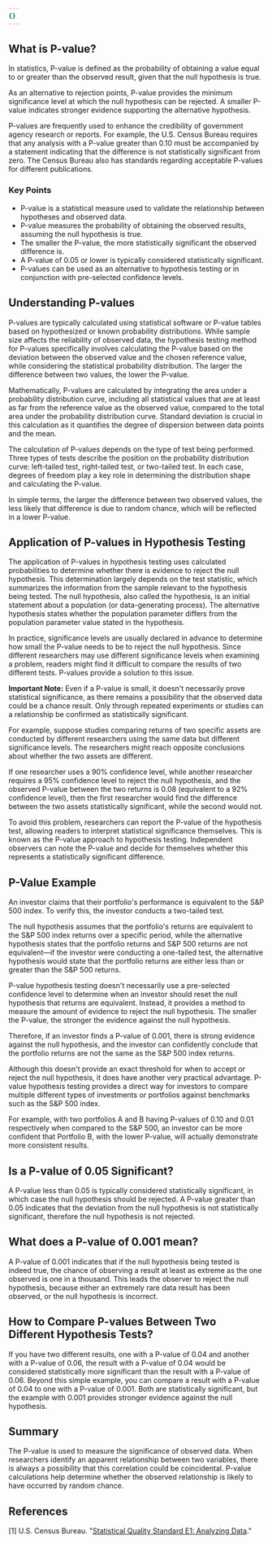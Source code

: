 ```yaml
---
{}
---
```


## What is P-value?

In statistics, P-value is defined as the probability of obtaining a value equal to or greater than the observed result, given that the null hypothesis is true.

As an alternative to rejection points, P-value provides the minimum significance level at which the null hypothesis can be rejected. A smaller P-value indicates stronger evidence supporting the alternative hypothesis.

P-values are frequently used to enhance the credibility of government agency research or reports. For example, the U.S. Census Bureau requires that any analysis with a P-value greater than 0.10 must be accompanied by a statement indicating that the difference is not statistically significant from zero. The Census Bureau also has standards regarding acceptable P-values for different publications.

### Key Points

- P-value is a statistical measure used to validate the relationship between hypotheses and observed data.
- P-value measures the probability of obtaining the observed results, assuming the null hypothesis is true.
- The smaller the P-value, the more statistically significant the observed difference is.
- A P-value of 0.05 or lower is typically considered statistically significant.
- P-values can be used as an alternative to hypothesis testing or in conjunction with pre-selected confidence levels.

## Understanding P-values

P-values are typically calculated using statistical software or P-value tables based on hypothesized or known probability distributions. While sample size affects the reliability of observed data, the hypothesis testing method for P-values specifically involves calculating the P-value based on the deviation between the observed value and the chosen reference value, while considering the statistical probability distribution. The larger the difference between two values, the lower the P-value.

Mathematically, P-values are calculated by integrating the area under a probability distribution curve, including all statistical values that are at least as far from the reference value as the observed value, compared to the total area under the probability distribution curve. Standard deviation is crucial in this calculation as it quantifies the degree of dispersion between data points and the mean.

The calculation of P-values depends on the type of test being performed. Three types of tests describe the position on the probability distribution curve: left-tailed test, right-tailed test, or two-tailed test. In each case, degrees of freedom play a key role in determining the distribution shape and calculating the P-value.

In simple terms, the larger the difference between two observed values, the less likely that difference is due to random chance, which will be reflected in a lower P-value.

## Application of P-values in Hypothesis Testing

The application of P-values in hypothesis testing uses calculated probabilities to determine whether there is evidence to reject the null hypothesis. This determination largely depends on the test statistic, which summarizes the information from the sample relevant to the hypothesis being tested. The null hypothesis, also called the hypothesis, is an initial statement about a population (or data-generating process). The alternative hypothesis states whether the population parameter differs from the population parameter value stated in the hypothesis.

In practice, significance levels are usually declared in advance to determine how small the P-value needs to be to reject the null hypothesis. Since different researchers may use different significance levels when examining a problem, readers might find it difficult to compare the results of two different tests. P-values provide a solution to this issue.

**Important Note:** Even if a P-value is small, it doesn't necessarily prove statistical significance, as there remains a possibility that the observed data could be a chance result. Only through repeated experiments or studies can a relationship be confirmed as statistically significant.

For example, suppose studies comparing returns of two specific assets are conducted by different researchers using the same data but different significance levels. The researchers might reach opposite conclusions about whether the two assets are different.

If one researcher uses a 90% confidence level, while another researcher requires a 95% confidence level to reject the null hypothesis, and the observed P-value between the two returns is 0.08 (equivalent to a 92% confidence level), then the first researcher would find the difference between the two assets statistically significant, while the second would not.

To avoid this problem, researchers can report the P-value of the hypothesis test, allowing readers to interpret statistical significance themselves. This is known as the P-value approach to hypothesis testing. Independent observers can note the P-value and decide for themselves whether this represents a statistically significant difference.

## P-Value Example

An investor claims that their portfolio's performance is equivalent to the S&P 500 index. To verify this, the investor conducts a two-tailed test.

The null hypothesis assumes that the portfolio's returns are equivalent to the S&P 500 index returns over a specific period, while the alternative hypothesis states that the portfolio returns and S&P 500 returns are not equivalent—if the investor were conducting a one-tailed test, the alternative hypothesis would state that the portfolio returns are either less than or greater than the S&P 500 returns.

P-value hypothesis testing doesn't necessarily use a pre-selected confidence level to determine when an investor should reset the null hypothesis that returns are equivalent. Instead, it provides a method to measure the amount of evidence to reject the null hypothesis. The smaller the P-value, the stronger the evidence against the null hypothesis.

Therefore, if an investor finds a P-value of 0.001, there is strong evidence against the null hypothesis, and the investor can confidently conclude that the portfolio returns are not the same as the S&P 500 index returns.

Although this doesn't provide an exact threshold for when to accept or reject the null hypothesis, it does have another very practical advantage. P-value hypothesis testing provides a direct way for investors to compare multiple different types of investments or portfolios against benchmarks such as the S&P 500 index.

For example, with two portfolios A and B having P-values of 0.10 and 0.01 respectively when compared to the S&P 500, an investor can be more confident that Portfolio B, with the lower P-value, will actually demonstrate more consistent results.

## Is a P-value of 0.05 Significant?

A P-value less than 0.05 is typically considered statistically significant, in which case the null hypothesis should be rejected. A P-value greater than 0.05 indicates that the deviation from the null hypothesis is not statistically significant, therefore the null hypothesis is not rejected.

## What does a P-value of 0.001 mean?

A P-value of 0.001 indicates that if the null hypothesis being tested is indeed true, the chance of observing a result at least as extreme as the one observed is one in a thousand. This leads the observer to reject the null hypothesis, because either an extremely rare data result has been observed, or the null hypothesis is incorrect.

## How to Compare P-values Between Two Different Hypothesis Tests?

If you have two different results, one with a P-value of 0.04 and another with a P-value of 0.06, the result with a P-value of 0.04 would be considered statistically more significant than the result with a P-value of 0.06. Beyond this simple example, you can compare a result with a P-value of 0.04 to one with a P-value of 0.001. Both are statistically significant, but the example with 0.001 provides stronger evidence against the null hypothesis.

## Summary

The P-value is used to measure the significance of observed data. When researchers identify an apparent relationship between two variables, there is always a possibility that this correlation could be coincidental. P-value calculations help determine whether the observed relationship is likely to have occurred by random chance.

## References

[1] U.S. Census Bureau. "[Statistical Quality Standard E1: Analyzing Data](https://www.census.gov/about/policies/quality/standards/standarde1.html)."